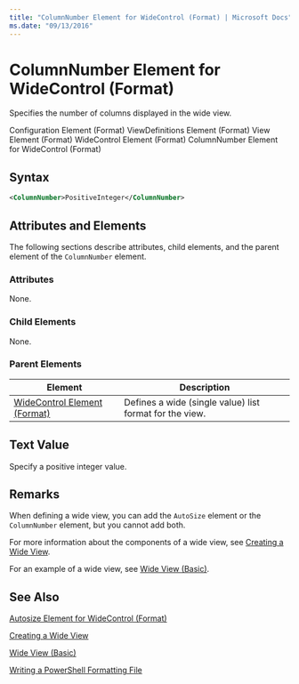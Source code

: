 ```yaml
---
title: "ColumnNumber Element for WideControl (Format) | Microsoft Docs"
ms.date: "09/13/2016"
---
```

# ColumnNumber Element for WideControl (Format)

Specifies the number of columns displayed in the wide view.

Configuration Element (Format)
ViewDefinitions Element (Format)
View Element (Format)
WideControl Element (Format)
ColumnNumber Element for WideControl (Format)

## Syntax

```xml
<ColumnNumber>PositiveInteger</ColumnNumber>
```

## Attributes and Elements

The following sections describe attributes, child elements, and the parent element of the `ColumnNumber` element.

### Attributes

None.

### Child Elements

None.

### Parent Elements

|Element|Description|
|-------------|-----------------|
|[WideControl Element (Format)](./widecontrol-element-format.md)|Defines a wide (single value) list format for the view.|

## Text Value

Specify a positive integer value.

## Remarks

When defining a wide view, you can add the `AutoSize` element or the `ColumnNumber` element, but you cannot add both.

For more information about the components of a wide view, see [Creating a Wide View](./creating-a-wide-view.md).

For an example of a wide view, see [Wide View (Basic)](./wide-view-basic.md).

## See Also

[Autosize Element for WideControl (Format)](./autosize-element-for-widecontrol-format.md)

[Creating a Wide View](./creating-a-wide-view.md)

[Wide View (Basic)](./wide-view-basic.md)

[Writing a PowerShell Formatting File](./writing-a-powershell-formatting-file.md)
